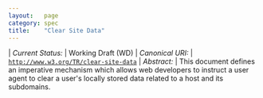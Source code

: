 ```yaml
---
layout:   page
category: spec
title:    "Clear Site Data"
---
```


| *Current Status:* | Working Draft (WD)
| *Canonical URI:* | [`http://www.w3.org/TR/clear-site-data`](http://www.w3.org/TR/clear-site-data)
| *Abstract:* | This document defines an imperative mechanism which allows web developers to instruct a user agent to clear a user's locally stored data related to a host and its subdomains.